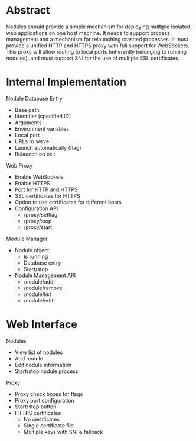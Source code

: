 # Abstract

Nodules should provide a simple mechanism for deploying multiple isolated web applications on one host machine. It needs to support process management and a mechanism for relaunching crashed processes. It must provide a unified HTTP and HTTPS proxy with full support for WebSockets. This proxy will allow routing to local ports (inherently belonging to running nodules), and must support SNI for the use of multiple SSL certificates.

# Internal Implementation

Nodule Database Entry

* Base path
* Identifier (specified ID)
* Arguments
* Environment variables
* Local port
* URLs to serve
* Launch automatically (flag)
* Relaunch on exit

Web Proxy

* Enable WebSockets
* Enable HTTPS
* Port for HTTP and HTTPS
* SSL certificates for HTTPS
* Option to use certificates for different hosts
* Configuration API
  * /proxy/setflag
  * /proxy/stop
  * /proxy/start

Module Manager

* Nodule object
  * Is running
  * Database entry
  * Start/stop
* Nodule Management API
  * /nodule/add
  * /nodule/remove
  * /nodule/list
  * /nodule/edit

# Web Interface

Nodules

* View list of nodules
* Add nodule
* Edit nodule information
* Start/stop nodule process

Proxy

* Proxy check boxes for flags
* Proxy port configuration
* Start/stop button
* HTTPS certificates
  * No certificates
  * Single certificate file
  * Multiple keys with SNI & fallback
